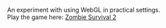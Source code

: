 An experiment with using WebGL in practical settings.  
Play the game here: [Zombie Survival 2](https://samuel-horner.github.io/ZombieSurvival/)
